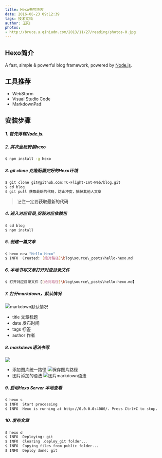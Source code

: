 ```yaml
---
title: Hexo书写博客
date: 2016-06-23 09:12:39
tags: 技术文档
author: 王阳
photos:
- http://bruce.u.qiniudn.com/2013/11/27/reading/photos-0.jpg
---
```

## Hexo简介
A fast, simple & powerful blog framework, powered by [Node.js](http://nodejs.org).

## 工具推荐
- WebStorm
- Visual Studio Code
- MarkdownPad

## 安装步骤
##### 1. 首先得有[Node.js](http://nodejs.org).

##### 2. 其次全局安装hexo
``` bash
$ npm install -g hexo
```

##### 3. git clone 克隆配置完好的Hexo环境
``` bash
$ git clone git@github.com:TC-Flight-Int-Web/blog.git
$ cd blog
$ git pull 获取最新的代码，防止冲突，搞掉其他人文章
```
> 记住一定要**获取最新的代码**


##### 4. 进入对应目录,安装对应依赖包
``` bash
$ cd blog
$ npm install
```

##### 5. 创建一篇文章
``` bash
$ hexo new "Hello Hexo"
$ INFO  Created: [绝对路径]\blog\source\_posts\hello-hexo.md
```

##### 6. 本地书写文章打开对应目录文件
``` bash
$ 打开对应目录文件【[绝对路径]\blog\source\_posts\hello-hexo.md】
```

##### 7. 打开markdown，默认情况
![markdown默认情况](/img/王阳/img1.png)
> 
  - title 文章标题
  - date 发布时间
  - tags 标签
  - author 作者
  
##### 8. markdown语法书写
![](/img/王阳/img2.png)
- 添加图片统一路径
    ![保存图片路径](/img/王阳/img3.png) 
- 图片添加的语法
    ![图片markdown语法](/img/王阳/img4.png)

##### 9. 启动Hexo Server 本地查看
``` bash
$ hexo s
$ INFO  Start processing
$ INFO  Hexo is running at http://0.0.0.0:4000/. Press Ctrl+C to stop.
```

##### 10. 发布文章
``` bash
$ hexo d
$ INFO  Deploying: git
$ INFO  Clearing .deploy_git folder...
$ INFO  Copying files from public folder...
$ INFO  Deploy done: git
```